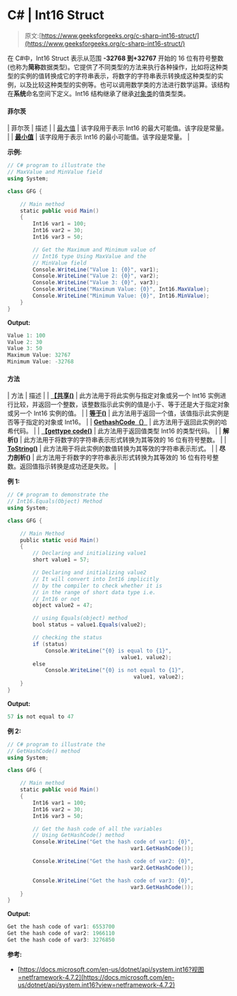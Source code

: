 # C# | Int16 Struct

> 原文:[https://www.geeksforgeeks.org/c-sharp-int16-struct/](https://www.geeksforgeeks.org/c-sharp-int16-struct/)

在 C#中，Int16 Struct 表示从范围 **-32768 到+32767** 开始的 16 位有符号整数(也称为**简称**数据类型)。它提供了不同类型的方法来执行各种操作，比如将这种类型的实例的值转换成它的字符串表示，将数字的字符串表示转换成这种类型的实例，以及比较这种类型的实例等。也可以调用数学类的方法进行数学运算。该结构在**系统**命名空间下定义。Int16 结构继承了继承[对象类](https://www.geeksforgeeks.org/c-sharp-object-class/)的值类型类。

#### 菲尔茨

| 菲尔茨 | 描述 |
| [最大值](https://www.geeksforgeeks.org/int16-maxvalue-field-in-c-sharp-with-examples/) | 该字段用于表示 Int16 的最大可能值。该字段是常量。 |
| **[最小值](https://www.geeksforgeeks.org/int16-minvalue-field-in-c-sharp-with-examples/)** | 该字段用于表示 Int16 的最小可能值。该字段是常量。 |

**示例:**

```cs
// C# program to illustrate the
// MaxValue and MinValue field
using System;

class GFG {

    // Main method
    static public void Main()
    {
        Int16 var1 = 100;
        Int16 var2 = 30;
        Int16 var3 = 50;

        // Get the Maximum and Minimum value of 
        // Int16 type Using MaxValue and the 
        // MinValue field
        Console.WriteLine("Value 1: {0}", var1);
        Console.WriteLine("Value 2: {0}", var2);
        Console.WriteLine("Value 3: {0}", var3);
        Console.WriteLine("Maximum Value: {0}", Int16.MaxValue);
        Console.WriteLine("Minimum Value: {0}", Int16.MinValue);
    }
}
```

**Output:**

```cs
Value 1: 100
Value 2: 30
Value 3: 50
Maximum Value: 32767
Minimum Value: -32768

```

#### 方法

| 方法 | 描述 |
| **[【共享()](https://www.geeksforgeeks.org/int16-compareto-method-in-c-sharp/)** | 此方法用于将此实例与指定对象或另一个 Int16 实例进行比较，并返回一个整数，该整数指示此实例的值是小于、等于还是大于指定对象或另一个 Int16 实例的值。 |
| **[等于()](https://www.geeksforgeeks.org/int16-equals-method-in-c-sharp-with-examples/)** | 此方法用于返回一个值，该值指示此实例是否等于指定的对象或 Int16。 |
| **[GethashCode（）](https://www.geeksforgeeks.org/int16-gethashcode-method-in-c-sharp-with-examples/)** | 此方法用于返回此实例的哈希代码。 |
| **[【gettype code()](https://www.geeksforgeeks.org/int16-gettypecode-method-in-c-sharp-with-examples/)** | 此方法用于返回值类型 Int16 的类型代码。 |
| **解析()** | 此方法用于将数字的字符串表示形式转换为其等效的 16 位有符号整数。 |
| **[ToString()](https://www.geeksforgeeks.org/c-sharp-int16-tostring-method-set-1/)** | 此方法用于将此实例的数值转换为其等效的字符串表示形式。 |
| **尽力剖析()** | 此方法用于将数字的字符串表示形式转换为其等效的 16 位有符号整数。返回值指示转换是成功还是失败。 |

**例 1:**

```cs
// C# program to demonstrate the 
// Int16.Equals(Object) Method 
using System; 

class GFG { 

    // Main Method 
    public static void Main() 
    { 
        // Declaring and initializing value1 
        short value1 = 57; 

        // Declaring and initializing value2 
        // It will convert into Int16 implicitly  
        // by the compiler to check whether it is  
        // in the range of short data type i.e.  
        // Int16 or not 
        object value2 = 47; 

        // using Equals(object) method 
        bool status = value1.Equals(value2); 

        // checking the status 
        if (status) 
            Console.WriteLine("{0} is equal to {1}", 
                                    value1, value2); 
        else
            Console.WriteLine("{0} is not equal to {1}", 
                                        value1, value2); 
    } 
} 
```

**Output:**

```cs
57 is not equal to 47

```

**例 2:**

```cs
// C# program to illustrate the 
// GetHashCode() method
using System;

class GFG {

    // Main method
    static public void Main()
    {
        Int16 var1 = 100;
        Int16 var2 = 30;
        Int16 var3 = 50;

        // Get the hash code of all the variables
        // Using GetHashCode() method
        Console.WriteLine("Get the hash code of var1: {0}",
                                       var1.GetHashCode());

        Console.WriteLine("Get the hash code of var2: {0}",
                                       var2.GetHashCode());

        Console.WriteLine("Get the hash code of var3: {0}",
                                       var3.GetHashCode());
    }
}
```

**Output:**

```cs
Get the hash code of var1: 6553700
Get the hash code of var2: 1966110
Get the hash code of var3: 3276850

```

**参考:**

*   [https://docs.microsoft.com/en-us/dotnet/api/system.int16?视图=netframework-4.7.2](https://docs.microsoft.com/en-us/dotnet/api/system.int16?view=netframework-4.7.2)